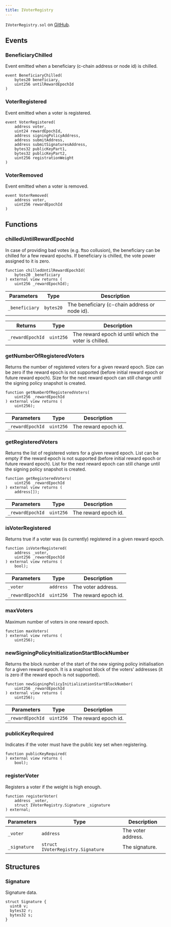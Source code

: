 ```yaml
---
title: IVoterRegistry
---
```


<!-- This is an autogenerated file. Do not edit! -->

`IVoterRegistry.sol` on [GitHub](https://github.com/flare-foundation/flare-smart-contracts-v2/blob/main/contracts/userInterfaces/IVoterRegistry.sol).

## Events

### BeneficiaryChilled

Event emitted when a beneficiary (c-chain address or node id) is chilled.

```solidity
event BeneficiaryChilled(
    bytes20 beneficiary,
    uint256 untilRewardEpochId
)
```

### VoterRegistered

Event emitted when a voter is registered.

```solidity
event VoterRegistered(
    address voter,
    uint24 rewardEpochId,
    address signingPolicyAddress,
    address submitAddress,
    address submitSignaturesAddress,
    bytes32 publicKeyPart1,
    bytes32 publicKeyPart2,
    uint256 registrationWeight
)
```

### VoterRemoved

Event emitted when a voter is removed.

```solidity
event VoterRemoved(
    address voter,
    uint256 rewardEpochId
)
```

## Functions

### chilledUntilRewardEpochId

In case of providing bad votes (e.g. ftso collusion), the beneficiary can be chilled for a few reward epochs.
If beneficiary is chilled, the vote power assigned to it is zero.

```solidity
function chilledUntilRewardEpochId(
    bytes20 _beneficiary
) external view returns (
    uint256 _rewardEpochId);
```

| Parameters     | Type      | Description                                   |
| -------------- | --------- | --------------------------------------------- |
| `_beneficiary` | `bytes20` | The beneficiary (c-chain address or node id). |

| Returns          | Type      | Description                                           |
| ---------------- | --------- | ----------------------------------------------------- |
| `_rewardEpochId` | `uint256` | The reward epoch id until which the voter is chilled. |

### getNumberOfRegisteredVoters

Returns the number of registered voters for a given reward epoch.
Size can be zero if the reward epoch is not supported (before initial reward epoch or future reward epoch).
Size for the next reward epoch can still change until the signing policy snapshot is created.

```solidity
function getNumberOfRegisteredVoters(
    uint256 _rewardEpochId
) external view returns (
    uint256);
```

| Parameters       | Type      | Description          |
| ---------------- | --------- | -------------------- |
| `_rewardEpochId` | `uint256` | The reward epoch id. |

### getRegisteredVoters

Returns the list of registered voters for a given reward epoch.
List can be empty if the reward epoch is not supported (before initial reward epoch or future reward epoch).
List for the next reward epoch can still change until the signing policy snapshot is created.

```solidity
function getRegisteredVoters(
    uint256 _rewardEpochId
) external view returns (
    address[]);
```

| Parameters       | Type      | Description          |
| ---------------- | --------- | -------------------- |
| `_rewardEpochId` | `uint256` | The reward epoch id. |

### isVoterRegistered

Returns true if a voter was (is currently) registered in a given reward epoch.

```solidity
function isVoterRegistered(
    address _voter,
    uint256 _rewardEpochId
) external view returns (
    bool);
```

| Parameters       | Type      | Description          |
| ---------------- | --------- | -------------------- |
| `_voter`         | `address` | The voter address.   |
| `_rewardEpochId` | `uint256` | The reward epoch id. |

### maxVoters

Maximum number of voters in one reward epoch.

```solidity
function maxVoters(
) external view returns (
    uint256);
```

### newSigningPolicyInitializationStartBlockNumber

Returns the block number of the start of the new signing policy initialisation for a given reward epoch.
It is a snaphost block of the voters' addresses (it is zero if the reward epoch is not supported).

```solidity
function newSigningPolicyInitializationStartBlockNumber(
    uint256 _rewardEpochId
) external view returns (
    uint256);
```

| Parameters       | Type      | Description          |
| ---------------- | --------- | -------------------- |
| `_rewardEpochId` | `uint256` | The reward epoch id. |

### publicKeyRequired

Indicates if the voter must have the public key set when registering.

```solidity
function publicKeyRequired(
) external view returns (
    bool);
```

### registerVoter

Registers a voter if the weight is high enough.

```solidity
function registerVoter(
    address _voter,
    struct IVoterRegistry.Signature _signature
) external;
```

| Parameters   | Type                              | Description        |
| ------------ | --------------------------------- | ------------------ |
| `_voter`     | `address`                         | The voter address. |
| `_signature` | `struct IVoterRegistry.Signature` | The signature.     |

## Structures

### Signature

Signature data.

```solidity
struct Signature {
  uint8 v;
  bytes32 r;
  bytes32 s;
}
```
